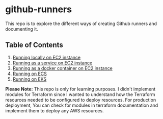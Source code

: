# github-runners

This repo is to explore the different ways of creating Github runners and documenting it. 

## Table of Contents
1. [Running locally on EC2 instance](https://github.com/karthikrajkkr/github-runners-on-aws/tree/main/runner-ec2-local)
2. [Running as a service on EC2 instance](https://github.com/karthikrajkkr/github-runners-on-aws/tree/main/runner-ec2-service)
3. [Running as a docker container on EC2 instance](https://github.com/karthikrajkkr/github-runners-on-aws/tree/main/runner-ec2-docker)
4. [Running on ECS](https://github.com/karthikrajkkr/github-runners-on-aws/tree/main/runner-ecs)
5. [Running on EKS](https://github.com/karthikrajkkr/github-runners-on-aws/tree/main/runner-eks)

**Please Note:** This repo is only for learning purposes. I didn't implement modules for Terraform since I wanted to understand how the Terraform resources needed to be configured to deploy resources. For production deployment, You can check for modules in terraform documentation and implement them to deploy any AWS resources.<br>
